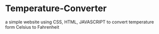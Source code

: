 # Temperature-Converter
a simple website using CSS, HTML, JAVASCRIPT to convert temperature form Celsius to Fahrenheit 
